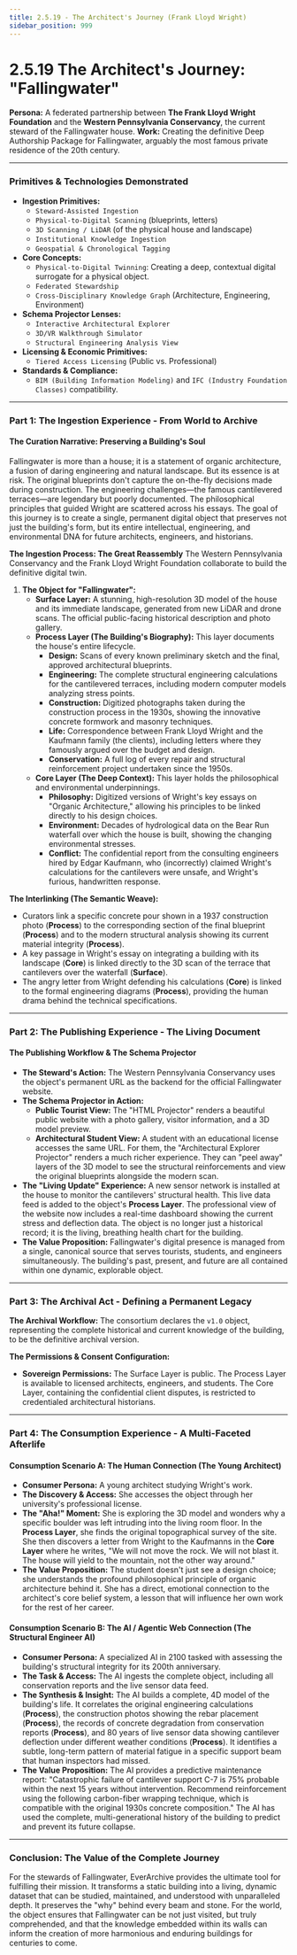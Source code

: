 ```yaml
---
title: 2.5.19 - The Architect's Journey (Frank Lloyd Wright)
sidebar_position: 999
---
```


# 2.5.19 The Architect's Journey: "Fallingwater"

**Persona:** A federated partnership between **The Frank Lloyd Wright Foundation** and the **Western Pennsylvania Conservancy**, the current steward of the Fallingwater house.
**Work:** Creating the definitive Deep Authorship Package for Fallingwater, arguably the most famous private residence of the 20th century.

---

### **Primitives & Technologies Demonstrated**

*   **Ingestion Primitives:**
    *   `Steward-Assisted Ingestion`
    *   `Physical-to-Digital Scanning` (blueprints, letters)
    *   `3D Scanning / LiDAR` (of the physical house and landscape)
    *   `Institutional Knowledge Ingestion`
    *   `Geospatial & Chronological Tagging`
*   **Core Concepts:**
    *   `Physical-to-Digital Twinning`: Creating a deep, contextual digital surrogate for a physical object.
    *   `Federated Stewardship`
    *   `Cross-Disciplinary Knowledge Graph` (Architecture, Engineering, Environment)
*   **Schema Projector Lenses:**
    *   `Interactive Architectural Explorer`
    *   `3D/VR Walkthrough Simulator`
    *   `Structural Engineering Analysis View`
*   **Licensing & Economic Primitives:**
    *   `Tiered Access Licensing` (Public vs. Professional)
*   **Standards & Compliance:**
    *   `BIM (Building Information Modeling)` and `IFC (Industry Foundation Classes)` compatibility.

---

### **Part 1: The Ingestion Experience - From World to Archive**

#### **The Curation Narrative: Preserving a Building's Soul**
Fallingwater is more than a house; it is a statement of organic architecture, a fusion of daring engineering and natural landscape. But its essence is at risk. The original blueprints don't capture the on-the-fly decisions made during construction. The engineering challenges—the famous cantilevered terraces—are legendary but poorly documented. The philosophical principles that guided Wright are scattered across his essays. The goal of this journey is to create a single, permanent digital object that preserves not just the building's form, but its entire intellectual, engineering, and environmental DNA for future architects, engineers, and historians.

**The Ingestion Process: The Great Reassembly**
The Western Pennsylvania Conservancy and the Frank Lloyd Wright Foundation collaborate to build the definitive digital twin.

1.  **The Object for "Fallingwater":**
    *   **Surface Layer:** A stunning, high-resolution 3D model of the house and its immediate landscape, generated from new LiDAR and drone scans. The official public-facing historical description and photo gallery.
    *   **Process Layer (The Building's Biography):** This layer documents the house's entire lifecycle.
        *   **Design:** Scans of every known preliminary sketch and the final, approved architectural blueprints.
        *   **Engineering:** The complete structural engineering calculations for the cantilevered terraces, including modern computer models analyzing stress points.
        *   **Construction:** Digitized photographs taken during the construction process in the 1930s, showing the innovative concrete formwork and masonry techniques.
        *   **Life:** Correspondence between Frank Lloyd Wright and the Kaufmann family (the clients), including letters where they famously argued over the budget and design.
        *   **Conservation:** A full log of every repair and structural reinforcement project undertaken since the 1950s.
    *   **Core Layer (The Deep Context):** This layer holds the philosophical and environmental underpinnings.
        *   **Philosophy:** Digitized versions of Wright's key essays on "Organic Architecture," allowing his principles to be linked directly to his design choices.
        *   **Environment:** Decades of hydrological data on the Bear Run waterfall over which the house is built, showing the changing environmental stresses.
        *   **Conflict:** The confidential report from the consulting engineers hired by Edgar Kaufmann, who (incorrectly) claimed Wright's calculations for the cantilevers were unsafe, and Wright's furious, handwritten response.

**The Interlinking (The Semantic Weave):**
*   Curators link a specific concrete pour shown in a 1937 construction photo (**Process**) to the corresponding section of the final blueprint (**Process**) and to the modern structural analysis showing its current material integrity (**Process**).
*   A key passage in Wright's essay on integrating a building with its landscape (**Core**) is linked directly to the 3D scan of the terrace that cantilevers over the waterfall (**Surface**).
*   The angry letter from Wright defending his calculations (**Core**) is linked to the formal engineering diagrams (**Process**), providing the human drama behind the technical specifications.

---

### **Part 2: The Publishing Experience - The Living Document**

#### **The Publishing Workflow & The Schema Projector**
*   **The Steward's Action:** The Western Pennsylvania Conservancy uses the object's permanent URL as the backend for the official Fallingwater website.
*   **The Schema Projector in Action:**
    *   **Public Tourist View:** The "HTML Projector" renders a beautiful public website with a photo gallery, visitor information, and a 3D model preview.
    *   **Architectural Student View:** A student with an educational license accesses the same URL. For them, the "Architectural Explorer Projector" renders a much richer experience. They can "peel away" layers of the 3D model to see the structural reinforcements and view the original blueprints alongside the modern scan.
*   **The "Living Update" Experience:** A new sensor network is installed at the house to monitor the cantilevers' structural health. This live data feed is added to the object's **Process Layer**. The professional view of the website now includes a real-time dashboard showing the current stress and deflection data. The object is no longer just a historical record; it is the living, breathing health chart for the building.
*   **The Value Proposition:** Fallingwater's digital presence is managed from a single, canonical source that serves tourists, students, and engineers simultaneously. The building's past, present, and future are all contained within one dynamic, explorable object.

---

### **Part 3: The Archival Act - Defining a Permanent Legacy**

**The Archival Workflow:**
The consortium declares the `v1.0` object, representing the complete historical and current knowledge of the building, to be the definitive archival version.

**The Permissions & Consent Configuration:**
*   **Sovereign Permissions:** The Surface Layer is public. The Process Layer is available to licensed architects, engineers, and students. The Core Layer, containing the confidential client disputes, is restricted to credentialed architectural historians.

---

### **Part 4: The Consumption Experience - A Multi-Faceted Afterlife**

#### **Consumption Scenario A: The Human Connection (The Young Architect)**
*   **Consumer Persona:** A young architect studying Wright's work.
*   **The Discovery & Access:** She accesses the object through her university's professional license.
*   **The "Aha!" Moment:** She is exploring the 3D model and wonders why a specific boulder was left intruding into the living room floor. In the **Process Layer**, she finds the original topographical survey of the site. She then discovers a letter from Wright to the Kaufmanns in the **Core Layer** where he writes, "We will not move the rock. We will not blast it. The house will yield to the mountain, not the other way around."
*   **The Value Proposition:** The student doesn't just see a design choice; she understands the profound philosophical principle of organic architecture behind it. She has a direct, emotional connection to the architect's core belief system, a lesson that will influence her own work for the rest of her career.

#### **Consumption Scenario B: The AI / Agentic Web Connection (The Structural Engineer AI)**
*   **Consumer Persona:** A specialized AI in 2100 tasked with assessing the building's structural integrity for its 200th anniversary.
*   **The Task & Access:** The AI ingests the complete object, including all conservation reports and the live sensor data feed.
*   **The Synthesis & Insight:** The AI builds a complete, 4D model of the building's life. It correlates the original engineering calculations (**Process**), the construction photos showing the rebar placement (**Process**), the records of concrete degradation from conservation reports (**Process**), and 80 years of live sensor data showing cantilever deflection under different weather conditions (**Process**). It identifies a subtle, long-term pattern of material fatigue in a specific support beam that human inspectors had missed.
*   **The Value Proposition:** The AI provides a predictive maintenance report: "Catastrophic failure of cantilever support C-7 is 75% probable within the next 15 years without intervention. Recommend reinforcement using the following carbon-fiber wrapping technique, which is compatible with the original 1930s concrete composition." The AI has used the complete, multi-generational history of the building to predict and prevent its future collapse.

---

### **Conclusion: The Value of the Complete Journey**
For the stewards of Fallingwater, EverArchive provides the ultimate tool for fulfilling their mission. It transforms a static building into a living, dynamic dataset that can be studied, maintained, and understood with unparalleled depth. It preserves the "why" behind every beam and stone. For the world, the object ensures that Fallingwater can be not just visited, but truly comprehended, and that the knowledge embedded within its walls can inform the creation of more harmonious and enduring buildings for centuries to come.